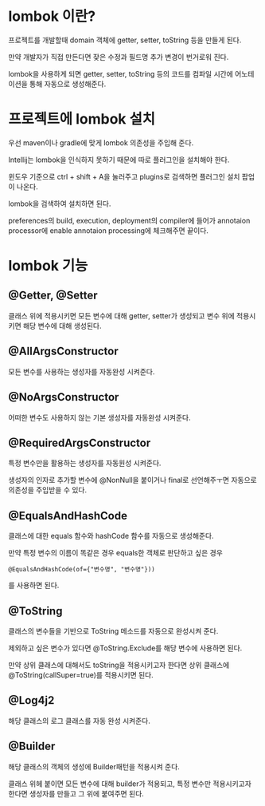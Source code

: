 # lombok 이란?
프로젝트를 개발할때 domain 객체에 getter, setter, toString 등을 만들게 된다. 

만약 개발자가 직접 만든다면 잦은 수정과 필드명 추가 변경이 번거로워 진다.

lombok을 사용하게 되면 getter, setter, toString 등의 코드를 컴파일 시간에 어노테이션을 통해 자동으로 생성해준다. 

# 프로젝트에 lombok 설치
우선 maven이나 gradle에 맞게 lombok 의존성을 주입해 준다.

Intellij는 lombok을 인식하지 못하기 때문에 따로 플러그인을 설치해야 한다.

윈도우 기준으로 ctrl + shift + A을 눌러주고 plugins로 검색하면 플러그인 설치 팝업이 나온다. 

lombok을 검색하여 설치하면 된다.

preferences의 build, execution, deployment의 compiler에 들어가 annotaion processor에 enable annotaion processing에 체크해주면 끝이다.

# lombok 기능
## @Getter, @Setter
클래스 위에 적용시키면 모든 변수에 대해 getter, setter가 생성되고 변수 위에 적용시키면 해당 변수에 대해 생성된다.

## @AllArgsConstructor
모든 변수를 사용하는 생성자를 자동완성 시켜준다.

## @NoArgsConstructor
어떠한 변수도 사용하지 않는 기본 생성자를 자동완성 시켜준다.

## @RequiredArgsConstructor
특정 변수만을 활용하는 생성자를 자동원성 시켜준다.

생성자의 인자로 추가할 변수에 @NonNull을 붙이거나 final로 선언해주ㅜ면 자동으로 의존성을 주입받을 수 있다.

## @EqualsAndHashCode
클래스에 대한 equals 함수와 hashCode 함수를 자동으로 생성해준다.

만약 특정 변수의 이름이 똑같은 경우 equals한 객체로 판단하고 싶은 경우 

    @EqualsAndHashCode(of={"변수명", "변수명"}))

를 사용하면 된다.

## @ToString
클래스의 변수들을 기반으로 ToString 메소드를 자동으로 완성시켜 준다.

제외하고 싶은 변수가 있다면 @ToString.Exclude를 해당 변수에 사용하면 된다.

만약 상위 클래스에 대해서도 toString을 적용시키고자 한다면 상위 클래스에 @ToString(callSuper=true)를 적용시키면 된다.

## @Log4j2
해당 클래스의 로그 클래스를 자동 완성 시켜준다.

## @Builder
해당 클래스의 객체의 생성에 Builder패턴을 적용시켜 준다. 

클래스 위헤 붙이면 모든 변수에 대해 builder가 적용되고, 특정 변수만 적용시키고자 한다면 생성자를 만들고 그 위에 붙여주면 된다.